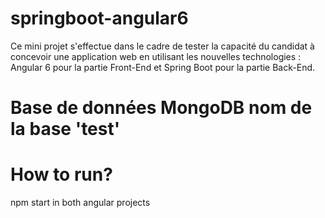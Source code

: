 # springboot-angular6
Ce mini projet s'effectue dans le cadre de tester la capacité du candidat à concevoir une application web en utilisant les nouvelles technologies : Angular 6 pour la partie Front-End et Spring Boot pour la partie Back-End.

# Base de données MongoDB nom de la base 'test'

# How to run?
npm start in both angular projects
